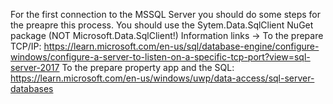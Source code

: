 For the first connection to the MSSQL Server you should do some steps for the preapre this process.
You should use the Sytem.Data.SqlClient NuGet package (NOT Microsoft.Data.SqlClient!)
Information links ->
To the prepare TCP/IP:
https://learn.microsoft.com/en-us/sql/database-engine/configure-windows/configure-a-server-to-listen-on-a-specific-tcp-port?view=sql-server-2017
To the prepare property app and the SQL:
https://learn.microsoft.com/en-us/windows/uwp/data-access/sql-server-databases
